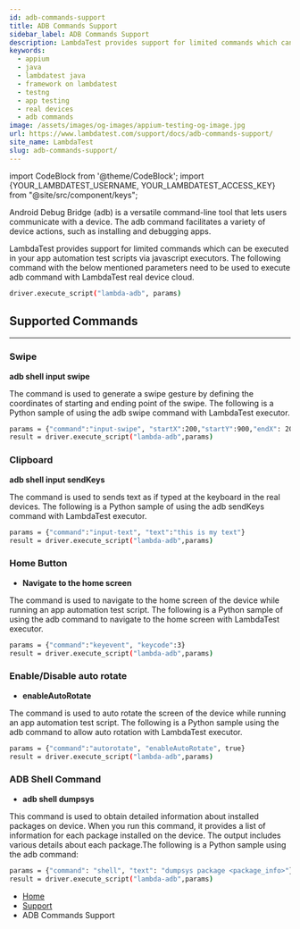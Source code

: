 ```yaml
---
id: adb-commands-support
title: ADB Commands Support
sidebar_label: ADB Commands Support
description: LambdaTest provides support for limited commands which can be executed in your app automation test scripts via javascript executors. 
keywords:
  - appium
  - java
  - lambdatest java
  - framework on lambdatest
  - testng
  - app testing
  - real devices
  - adb commands
image: /assets/images/og-images/appium-testing-og-image.jpg
url: https://www.lambdatest.com/support/docs/adb-commands-support/
site_name: LambdaTest
slug: adb-commands-support/
---
```


import CodeBlock from '@theme/CodeBlock';
import {YOUR_LAMBDATEST_USERNAME, YOUR_LAMBDATEST_ACCESS_KEY} from "@site/src/component/keys";

<script type="application/ld+json"
      dangerouslySetInnerHTML={{ __html: JSON.stringify({
       "@context": "https://schema.org",
        "@type": "BreadcrumbList",
        "itemListElement": [{
          "@type": "ListItem",
          "position": 1,
          "name": "Home",
          "item": "https://www.lambdatest.com"
        },{
          "@type": "ListItem",
          "position": 2,
          "name": "Support",
          "item": "https://www.lambdatest.com/support/docs/"
        },{
          "@type": "ListItem",
          "position": 3,
          "name": "ADB Commands Support",
          "item": "https://www.lambdatest.com/support/docs/adb-commands-support/"
        }]
      })
    }}
></script>


Android Debug Bridge (adb) is a versatile command-line tool that lets users communicate with a device. The adb command facilitates a variety of device actions, such as installing and debugging apps. 

LambdaTest provides support for limited commands which can be executed in your app automation test scripts via javascript executors. The following command with the below mentioned parameters need to be used to execute adb command with LambdaTest real device cloud.

```bash
driver.execute_script("lambda-adb", params)
```

## Supported Commands

---

###  Swipe
**adb shell input swipe**

The command is used to generate a swipe gesture by defining the coordinates of starting and ending point of the swipe. The following is a Python sample of using the adb swipe command with LambdaTest executor.

```bash
params = {"command":"input-swipe", "startX":200,"startY":900,"endX": 200,"endY":300}
result = driver.execute_script("lambda-adb",params)
```

###  Clipboard

**adb shell input sendKeys**

The command is used to sends text as if typed at the keyboard in the real devices. The following is a Python sample of using the adb sendKeys command with LambdaTest executor.

```bash
params = {"command":"input-text", "text":"this is my text"}
result = driver.execute_script("lambda-adb",params)
```

###  Home Button

- **Navigate to the home screen**

The command is used to navigate to the home screen of the device while running an app automation test script. The following is a Python sample of using the adb command to navigate to the home screen with LambdaTest executor.

```bash
params = {"command":"keyevent", "keycode":3}
result = driver.execute_script("lambda-adb",params)
```

### Enable/Disable auto rotate

- **enableAutoRotate**

The command is used to auto rotate the screen of the device while running an app automation test script. The following is a Python sample using the adb command to allow auto rotation with LambdaTest executor.

```bash
params = {"command":"autorotate", "enableAutoRotate", true}
result = driver.execute_script("lambda-adb",params)
```
### ADB Shell Command

- **adb shell dumpsys**

This command is used to obtain detailed information about installed packages on device. When you run this command, it provides a list of information for each package installed on the device. The output includes various details about each package.The following is a Python sample using the adb command:

```bash
params = {"command": "shell", "text": "dumpsys package <package_info>"}
result = driver.execute_script("lambda-adb",params)
```

<nav aria-label="breadcrumbs">
  <ul className="breadcrumbs">
    <li className="breadcrumbs__item">
      <a className="breadcrumbs__link" target="_self" href="https://www.lambdatest.com">
        Home
      </a>
    </li>
    <li className="breadcrumbs__item">
      <a className="breadcrumbs__link" target="_self" href="https://www.lambdatest.com/support/docs/">
        Support
      </a>
    </li>
    <li className="breadcrumbs__item breadcrumbs__item--active">
      <span className="breadcrumbs__link">
      ADB Commands Support </span>
    </li>
  </ul>
</nav>